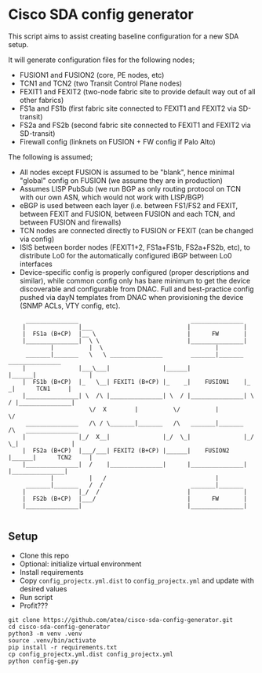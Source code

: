 # Cisco SDA config generator
This script aims to assist creating baseline configuration for a new SDA setup.

It will generate configuration files for the following nodes;

 * FUSION1 and FUSION2 (core, PE nodes, etc)
 * TCN1 and TCN2 (two Transit Control Plane nodes)
 * FEXIT1 and FEXIT2 (two-node fabric site to provide default way out of all other fabrics)
 * FS1a and FS1b (first fabric site connected to FEXIT1 and FEXIT2 via SD-transit)
 * FS2a and FS2b (second fabric site connected to FEXIT1 and FEXIT2 via SD-transit)
 * Firewall config (linknets on FUSION + FW config if Palo Alto)

The following is assumed;

 * All nodes except FUSION is assumed to be "blank", hence minimal "global" config on FUSION (we assume they are in production)
 * Assumes LISP PubSub (we run BGP as only routing protocol on TCN with our own ASN, which would not work with LISP/BGP)
 * eBGP is used between each layer (i.e. between FS1/FS2 and FEXIT, between FEXIT and FUSION, between FUSION and each TCN, and between FUSION and firewalls)
 * TCN nodes are connected directly to FUSION or FEXIT (can be changed via config)
 * ISIS between border nodes (FEXIT1+2, FS1a+FS1b, FS2a+FS2b, etc), to distribute Lo0 for the automatically configured iBGP between Lo0 interfaces
 * Device-specific config is properly configured (proper descriptions and similar), while common config only has bare minimum to get the device discoverable and configurable from DNAC. Full and best-practice config pushed via dayN templates from DNAC when provisioning the device (SNMP ACLs, VTY config, etc).

```
     _______________                                _______________                         
    |               |___                           |               |                        
    |  FS1a (B+CP)  |__ \                          |      FW       |                        
    |_______________|  \ \                         |_______________|                        
            |          |  \                                |                                
     _______|_______   \   \ _______________        _______|_______        _______________
    |               |___\___|               |______|               |______|               |
    |  FS1b (B+CP)  |_   \__| FEXIT1 (B+CP) |_    _|    FUSION1    |_    _|      TCN1     |
    |_______________| \  /\ |_______________| \  / |_______________| \  / |_______________|
                       \/  X        |          \/          |          \/         
     _______________   /\ / \_______|_______   /\   _______|_______   /\   _______________
    |               |_/  X__|               |_/  \_|               |_/  \_|               |
    |  FS2a (B+CP)  |___/___| FEXIT2 (B+CP) |______|    FUSION2    |______|      TCN2     |
    |_______________|  /    |_______________|      |_______________|      |_______________|
            |          |   /                               |                                
     _______|_______   /  /                         _______|_______                         
    |               |_/  /                         |               |                        
    |  FS2b (B+CP)  |___/                          |      FW       |                        
    |_______________|                              |_______________|                        
 
```

## Setup
 * Clone this repo
 * Optional: initialize virtual environment
 * Install requirements
 * Copy `config_projectx.yml.dist` to `config_projectx.yml` and update with desired values
 * Run script
 * Profit???

```
git clone https://github.com/atea/cisco-sda-config-generator.git
cd cisco-sda-config-generator
python3 -m venv .venv
source .venv/bin/activate
pip install -r requirements.txt
cp config_projectx.yml.dist config_projectx.yml
python config-gen.py
```
